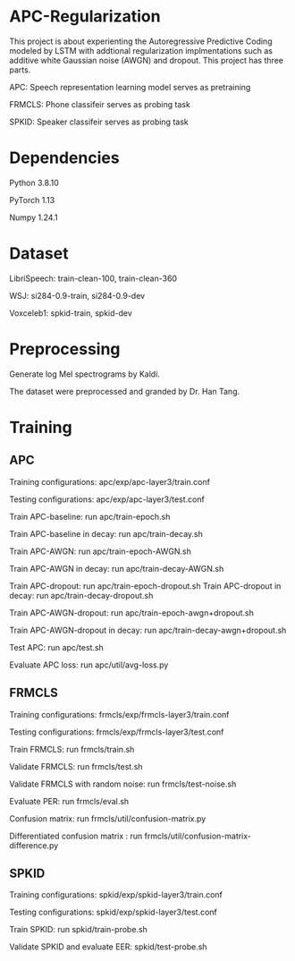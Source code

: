 # APC-Regularization
This project is about experienting the Autoregressive Predictive Coding modeled by LSTM with addtional regularization implmentations such as additive white Gaussian noise (AWGN) and dropout. This project has three parts. 

APC: Speech representation learning model serves as pretraining

FRMCLS: Phone classifeir serves as probing task  

SPKID: Speaker classifeir serves as probing task  
# Dependencies
Python 3.8.10

PyTorch 1.13

Numpy 1.24.1
# Dataset
LibriSpeech: train-clean-100, train-clean-360

WSJ: si284-0.9-train, si284-0.9-dev

Voxceleb1: spkid-train, spkid-dev
# Preprocessing
Generate log Mel spectrograms by Kaldi. 

The dataset were preprocessed and granded by Dr. Han Tang. 
# Training
## APC 
Training configurations: apc/exp/apc-layer3/train.conf

Testing configurations: apc/exp/apc-layer3/test.conf

Train APC-baseline: run apc/train-epoch.sh

Train APC-baseline in decay: run apc/train-decay.sh

Train APC-AWGN: run apc/train-epoch-AWGN.sh

Train APC-AWGN in decay: run apc/train-decay-AWGN.sh

Train APC-dropout: run apc/train-epoch-dropout.sh
Train APC-dropout in decay: run apc/train-decay-dropout.sh

Train APC-AWGN-dropout: run apc/train-epoch-awgn+dropout.sh

Train APC-AWGN-dropout in decay: run apc/train-decay-awgn+dropout.sh

Test APC: run apc/test.sh

Evaluate APC loss: run apc/util/avg-loss.py

## FRMCLS 
Training configurations: frmcls/exp/frmcls-layer3/train.conf

Testing configurations: frmcls/exp/frmcls-layer3/test.conf

Train FRMCLS: run frmcls/train.sh

Validate FRMCLS: run frmcls/test.sh

Validate FRMCLS with random noise: run frmcls/test-noise.sh

Evaluate PER: run frmcls/eval.sh

Confusion matrix: run frmcls/util/confusion-matrix.py

Differentiated confusion matrix : run frmcls/util/confusion-matrix-difference.py

## SPKID
Training configurations: spkid/exp/spkid-layer3/train.conf

Testing configurations: spkid/exp/spkid-layer3/test.conf

Train SPKID: run spkid/train-probe.sh

Validate SPKID and evaluate EER: spkid/test-probe.sh


